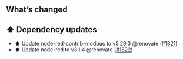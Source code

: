 ## What’s changed

## ⬆️ Dependency updates

- ⬆️ Update node-red-contrib-modbus to v5.29.0 @renovate ([#1821](https://github.com/hassio-addons/addon-node-red/pull/1821))
- ⬆️ Update node-red to v3.1.4 @renovate ([#1822](https://github.com/hassio-addons/addon-node-red/pull/1822))
